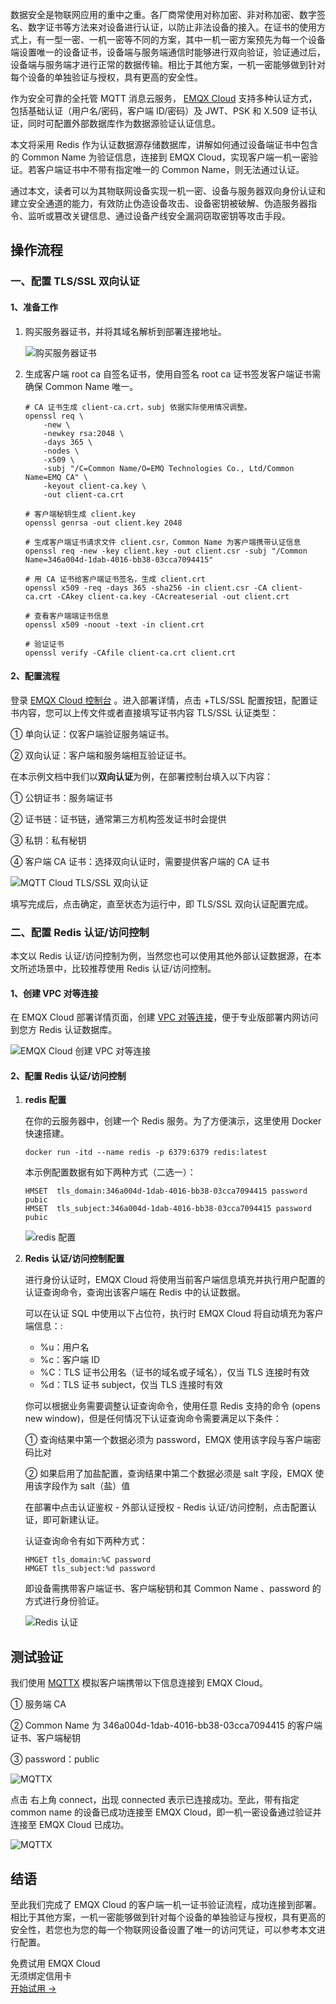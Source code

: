 数据安全是物联网应用的重中之重。各厂商常使用对称加密、非对称加密、数字签名、数字证书等方法来对设备进行认证，以防止非法设备的接入。在证书的使用方式上，有一型一密、一机一密等不同的方案，其中一机一密方案预先为每一个设备端设置唯一的设备证书，设备端与服务端通信时能够进行双向验证，验证通过后，设备端与服务端才进行正常的数据传输。相比于其他方案，一机一密能够做到针对每个设备的单独验证与授权，具有更高的安全性。

作为安全可靠的全托管 MQTT 消息云服务， [EMQX Cloud](https://www.emqx.com/zh/cloud) 支持多种认证方式，包括基础认证（用户名/密码，客户端 ID/密码）及 JWT、PSK 和 X.509 证书认证，同时可配置外部数据库作为数据源验证认证信息。

本文将采用 Redis 作为认证数据源存储数据库，讲解如何通过设备端证书中包含的 Common Name 为验证信息，连接到 EMQX Cloud，实现客户端一机一密验证。若客户端证书中不带有指定唯一的 Common Name，则无法通过认证。

通过本文，读者可以为其物联网设备实现一机一密、设备与服务器双向身份认证和建立安全通道的能力，有效防止伪造设备攻击、设备密钥被破解、伪造服务器指令、监听或篡改关键信息、通过设备产线安全漏洞窃取密钥等攻击手段。



## 操作流程

### 一、配置 TLS/SSL 双向认证

#### 1、准备工作

1. 购买服务器证书，并将其域名解析到部署连接地址。
 
   ![购买服务器证书](https://assets.emqx.com/images/7e8427b0e9efd82fa68f37948681a83d.png)
 
2. 生成客户端 root ca 自签名证书，使用自签名 root ca 证书签发客户端证书需确保 Common Name 唯一。

   ```
   # CA 证书生成 client-ca.crt，subj 依据实际使用情况调整。
   openssl req \
       -new \
       -newkey rsa:2048 \
       -days 365 \
       -nodes \
       -x509 \
       -subj "/C=Common Name/O=EMQ Technologies Co., Ltd/Common Name=EMQ CA" \
       -keyout client-ca.key \
       -out client-ca.crt
       
   # 客户端秘钥生成 client.key
   openssl genrsa -out client.key 2048
   
   # 生成客户端证书请求文件 client.csr，Common Name 为客户端携带认证信息
   openssl req -new -key client.key -out client.csr -subj "/Common Name=346a004d-1dab-4016-bb38-03cca7094415"
   
   # 用 CA 证书给客户端证书签名，生成 client.crt
   openssl x509 -req -days 365 -sha256 -in client.csr -CA client-ca.crt -CAkey client-ca.key -CAcreateserial -out client.crt
   
   # 查看客户端端证书信息
   openssl x509 -noout -text -in client.crt
   
   # 验证证书
   openssl verify -CAfile client-ca.crt client.crt
   ```

#### 2、配置流程

登录 [EMQX Cloud 控制台](https://accounts-zh.emqx.com/signin?continue=https://cloud.emqx.com/console/) 。进入部署详情，点击 +TLS/SSL 配置按钮，配置证书内容，您可以上传文件或者直接填写证书内容 TLS/SSL 认证类型：

① 单向认证：仅客户端验证服务端证书。

② 双向认证：客户端和服务端相互验证证书。

在本示例文档中我们以**双向认证**为例，在部署控制台填入以下内容：

① 公钥证书：服务端证书

② 证书链：证书链，通常第三方机构签发证书时会提供

③ 私钥：私有秘钥

④ 客户端 CA 证书：选择双向认证时，需要提供客户端的 CA 证书

![MQTT Cloud TLS/SSL 双向认证](https://assets.emqx.com/images/4fbecf8ed9a8ac557101e923aa656b63.png) 


填写完成后，点击确定，直至状态为运行中，即 TLS/SSL 双向认证配置完成。

 

### 二、配置 Redis 认证/访问控制

本文以 Redis 认证/访问控制为例，当然您也可以使用其他外部认证数据源，在本文所述场景中，比较推荐使用 Redis 认证/访问控制。

#### 1、创建 VPC 对等连接

在 EMQX Cloud 部署详情页面，创建 [VPC 对等连接](https://docs.emqx.com/zh/cloud/latest/deployments/vpc_peering.html)，便于专业版部署内网访问到您方 Redis 认证数据库。

![EMQX Cloud 创建 VPC 对等连接](https://assets.emqx.com/images/6acd26095a23ace71c3761ad05578693.png)
 

#### 2、配置 Redis 认证/访问控制

1. **redis 配置**

   在你的云服务器中，创建一个 Redis 服务。为了方便演示，这里使用 Docker 快速搭建。

   ```
   docker run -itd --name redis -p 6379:6379 redis:latest
   ```

   本示例配置数据有如下两种方式（二选一）：

   ```
   HMSET  tls_domain:346a004d-1dab-4016-bb38-03cca7094415 password pubic
   HMSET  tls_subject:346a004d-1dab-4016-bb38-03cca7094415 password pubic 
   ```

   ![redis 配置](https://assets.emqx.com/images/5c41e89babbe08b678ac41beafd146b2.png) 

2. **Redis 认证/访问控制配置**

   进行身份认证时，EMQX Cloud 将使用当前客户端信息填充并执行用户配置的认证查询命令，查询出该客户端在 Redis 中的认证数据。

   可以在认证 SQL 中使用以下占位符，执行时 EMQX Cloud 将自动填充为客户端信息：:

   - %u：用户名
   - %c：客户端 ID
   - %C：TLS 证书公用名（证书的域名或子域名），仅当 TLS 连接时有效
   - %d：TLS 证书 subject，仅当 TLS 连接时有效

   你可以根据业务需要调整认证查询命令，使用任意 Redis 支持的命令 (opens new window)，但是任何情况下认证查询命令需要满足以下条件：

   ① 查询结果中第一个数据必须为 password，EMQX 使用该字段与客户端密码比对

   ② 如果启用了加盐配置，查询结果中第二个数据必须是 salt 字段，EMQX 使用该字段作为 salt（盐）值

   在部署中点击认证鉴权 - 外部认证授权 - Redis 认证/访问控制，点击配置认证，即可新建认证。

   认证查询命令有如下两种方式：

   ```
   HMGET tls_domain:%C password
   HMGET tls_subject:%d password 
   ```

   即设备需携带客户端证书、客户端秘钥和其 Common Name 、password 的方式进行身份验证。

   ![Redis 认证](https://assets.emqx.com/images/1081b9a2a990a9b2cb2ed52732c9e4cb.png)

## 测试验证

我们使用 [MQTTX](https://mqttx.app/zh) 模拟客户端携带以下信息连接到 EMQX Cloud。

① 服务端 CA

② Common Name 为 346a004d-1dab-4016-bb38-03cca7094415 的客户端证书、客户端秘钥

③ password：public

![MQTTX](https://assets.emqx.com/images/09a7d8bca9dbaeb64f180bc4b52e04a8.png)

点击 右上角 connect，出现 connected 表示已连接成功。至此，带有指定 common name 的设备已成功连接至 EMQX Cloud，即一机一密设备通过验证并连接至 EMQX Cloud 已成功。 

![MQTTX](https://assets.emqx.com/images/d22cded4367df74623594a26cf44a51b.png) 
 

## **结语**

至此我们完成了 EMQX Cloud 的客户端一机一证书验证流程，成功连接到部署。相比于其他方案，一机一密能够做到针对每个设备的单独验证与授权，具有更高的安全性，若您也为您的每一个物联网设备设置了唯一的访问凭证，可以参考本文进行配置。


<section class="promotion">
    <div>
        免费试用 EMQX Cloud
        <div class="is-size-14 is-text-normal has-text-weight-normal">无须绑定信用卡</div>
    </div>
    <a href="https://accounts-zh.emqx.com/signup?continue=https://cloud.emqx.com/console/deployments/0?oper=new" class="button is-gradient px-5">开始试用 →</a>
</section>
